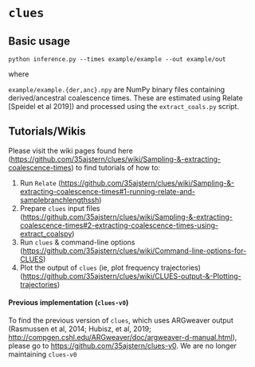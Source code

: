 # `clues`

## Basic usage

`
python inference.py --times example/example --out example/out
`

where 

`example/example.{der,anc}.npy` are NumPy binary files containing derived/ancestral coalescence times. These are estimated using Relate [Speidel et al 2019]) and processed using the `extract_coals.py` script. 

## Tutorials/Wikis

Please visit the wiki pages found here (https://github.com/35ajstern/clues/wiki/Sampling-&-extracting-coalescence-times) to find tutorials of how to:

  1. Run `Relate`
      (https://github.com/35ajstern/clues/wiki/Sampling-&-extracting-coalescence-times#1-running-relate-and-samplebranchlengthssh)
  2. Prepare `clues` input files
      (https://github.com/35ajstern/clues/wiki/Sampling-&-extracting-coalescence-times#2-extracting-coalescence-times-using-extract_coalspy)
  3. Run `clues` & command-line options
      (https://github.com/35ajstern/clues/wiki/Command-line-options-for-CLUES)
  3. Plot the output of `clues` (ie, plot frequency trajectories)
      (https://github.com/35ajstern/clues/wiki/CLUES-output-&-Plotting-trajectories)

#### Previous implementation (`clues-v0`)

To find the previous version of `clues`, which uses ARGweaver output (Rasmussen et al, 2014; Hubisz, et al, 2019; http://compgen.cshl.edu/ARGweaver/doc/argweaver-d-manual.html), please go to https://github.com/35ajstern/clues-v0. We are no longer maintaining `clues-v0`
